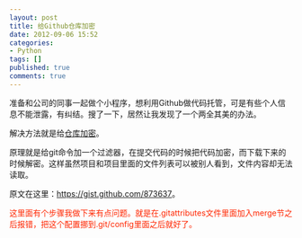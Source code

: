 ```yaml
---
layout: post
title: 给Github仓库加密
date: 2012-09-06 15:52
categories:
- Python
tags: []
published: true
comments: true
---
```

<p><p>准备和公司的同事一起做个小程序，想利用Github做代码托管，可是有些个人信息不能泄露，有纠结。搜了一下，居然让我发现了一个两全其美的办法。</p>
<p>解决方法就是给<a href="http://www.v2ex.com/t/25514">仓库加密</a>。</p>
<p>原理就是给git命令加一个过滤器，在提交代码的时候把代码加密，而下载下来的时候解密。这样虽然项目和项目里面的文件列表可以被别人看到，文件内容却无法读取。</p>
<p>原文在这里：<a href="https://gist.github.com/873637">https://gist.github.com/873637</a>。</p>
<p><span style="color: #ff2600;">这里面有个步骤我做下来有点问题。就是在.gitattributes文件里面加入merge节之后报错，把这个配置挪到.git/config里面之后就好了。</span></p></p>

